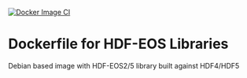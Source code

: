 [![Docker Image CI](https://github.com/hdfeos/docker-hdfeos/actions/workflows/docker-image.yml/badge.svg)](https://github.com/hdfeos/docker-hdfeos/actions/workflows/docker-image.yml)

# Dockerfile for HDF-EOS Libraries

Debian based image with HDF-EOS2/5 library built against HDF4/HDF5
